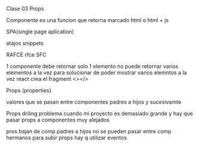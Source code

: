 Clase 03 Props


Componente es una funcion que retorna marcado html o html + js

SPA(single page aplication)


atajos snippets

RAFCE rfce SFC

1 componente debe retornar solo 1 elemento no puede retornar varios elementos a la vez
 para solucionar de poder mostrar varios elemntos a la vez react crea el fragment <></>

Props (properties)

valores que se pasan entre componentes padres a hijos y sucesivamte 

Props driling problema cuando mi proyecto es demasiado grande y hay que pasar props a componentes muy alejados

pros bajan de comp padres a hijos
no se pueden pasar entre comp hermanos
para subir props hay q utilizar eventos
